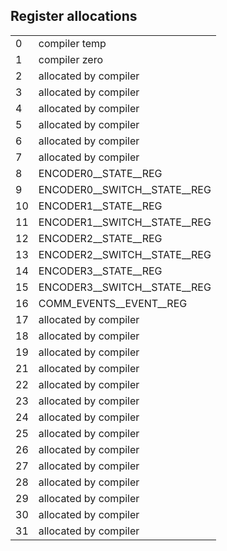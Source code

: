 ## Register allocations

|    |                                                                 |
|----|-----------------------------------------------------------------|
|  0 | compiler temp                                                   |
|  1 | compiler zero                                                   |
|  2 | allocated by compiler                                           |
|  3 | allocated by compiler                                           |
|  4 | allocated by compiler                                           |
|  5 | allocated by compiler                                           |
|  6 | allocated by compiler                                           |
|  7 | allocated by compiler                                           |
|  8 | ENCODER0__STATE__REG                                            |
|  9 | ENCODER0__SWITCH__STATE__REG                                    |
| 10 | ENCODER1__STATE__REG                                            |
| 11 | ENCODER1__SWITCH__STATE__REG                                    |
| 12 | ENCODER2__STATE__REG                                            |
| 13 | ENCODER2__SWITCH__STATE__REG                                    |
| 14 | ENCODER3__STATE__REG                                            |
| 15 | ENCODER3__SWITCH__STATE__REG                                    |
| 16 | COMM_EVENTS__EVENT__REG                                         |
| 17 | allocated by compiler                                           |
| 18 | allocated by compiler                                           |
| 19 | allocated by compiler                                           |
| 21 | allocated by compiler                                           |
| 22 | allocated by compiler                                           |
| 23 | allocated by compiler                                           |
| 24 | allocated by compiler                                           |
| 25 | allocated by compiler                                           |
| 26 | allocated by compiler                                           |
| 27 | allocated by compiler                                           |
| 28 | allocated by compiler                                           |
| 29 | allocated by compiler                                           |
| 30 | allocated by compiler                                           |
| 31 | allocated by compiler                                           |

